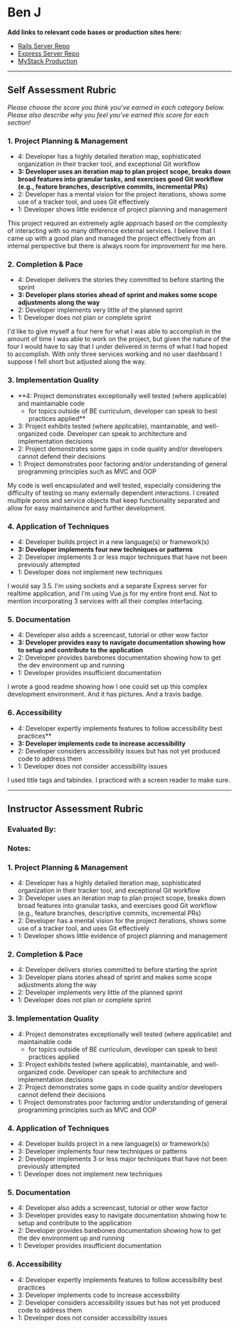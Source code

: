 # Ben J

**Add links to relevant code bases or production sites here:**

* [Rails Server Repo](https://github.com/Benjaminpjacobs/my_stack_rails_server)
* [Express Server Repo](https://github.com/Benjaminpjacobs/my_stack_express_server)
* [MyStack Production](https://my-stack.herokuapp.com/)

---------------

Self Assessment Rubric
------------

_Please choose the score you think you've earned in each category below. Please also describe why you feel you've earned this score for each section!_

### 1. Project Planning & Management

*   4: Developer has a highly detailed iteration map, sophisticated organization in their tracker tool, and exceptional Git workflow
*   **3: Developer uses an iteration map to plan project scope, breaks down broad features into granular tasks, and exercises good Git workflow (e.g., feature branches, descriptive commits, incremental PRs)**
*   2: Developer has a mental vision for the project iterations, shows some use of a tracker tool, and uses Git effectively
*   1: Developer shows little evidence of project planning and management

This project required an extremely agile approach based on the complexity of interacting with so many difference external services. I believe that I came up with a good plan and managed the project effectively from an internal perspective but there is always room for improvement for me here.

### 2. Completion & Pace

*   4: Developer delivers the stories they committed to before starting the sprint
*   **3: Developer plans stories ahead of sprint and makes some scope adjustments along the way**
*   2: Developer implements very little of the planned sprint
*   1: Developer does not plan or complete sprint

I'd like to give myself a four here for what I was able to accomplish in the amount of time I was able to work on the project, but given the nature of the four I would have to say that I under delivered in terms of what I had hoped to accomplish. With only three services working and no user dashboard I suppose I fell short but adjusted along the way.

### 3. Implementation Quality

*   **4: Project demonstrates exceptionally well tested (where applicable) and maintainable code
      * for topics outside of BE curriculum, developer can speak to best practices applied**
*   3: Project exhibits tested (where applicable), maintainable, and well-organized code. Developer can speak to architecture and implementation decisions
*   2: Project demonstrates some gaps in code quality and/or developers cannot defend their decisions
*   1: Project demonstrates poor factoring and/or understanding of general programming principles such as MVC and OOP

My code is well encapsulated and well tested, especially considering the difficulty of testing so many externally dependent interactions. I created multiple poros and service objects that keep functionality separated and allow for easy maintainence and further development.

### 4. Application of Techniques

*   4: Developer builds project in a new language(s) or framework(s)
*   **3: Developer implements four new techniques or patterns**
*   2: Developer implements 3 or less major techniques that have not been previously attempted
*   1: Developer does not implement new techniques

I would say 3.5. I'm using sockets and a separate Express server for realtime application, and I'm using Vue.js for my entire front end. Not to mention incorporating 3 services with all their complex interfacing. 

### 5. Documentation

*   4: Developer also adds a screencast, tutorial or other wow factor
*   **3: Developer provides easy to navigate documentation showing how to setup and contribute to the application**
*   2: Developer provides barebones documentation showing how to get the dev environment up and running
*   1: Developer provides insufficient documentation

I wrote a good readme showing how I one could set up this complex development environment. And it has pictures. And a travis badge.

### 6. Accessibility

*   4: Developer expertly implements features to follow accessibility best practices**
*   **3: Developer implements code to increase accessibility**
*   2: Developer considers accessibility issues but has not yet produced code to address them
*   1: Developer does not consider accessibility issues

I used title tags and tabindex. I practiced with a screen reader to make sure.

---------------


Instructor Assessment Rubric
------------

### Evaluated By:

### Notes: 

### 1. Project Planning & Management

*   4: Developer has a highly detailed iteration map, sophisticated organization in their tracker tool, and exceptional Git workflow
*   3: Developer uses an iteration map to plan project scope, breaks down broad features into granular tasks, and exercises good Git workflow (e.g., feature branches, descriptive commits, incremental PRs)
*   2: Developer has a mental vision for the project iterations, shows some use of a tracker tool, and uses Git effectively
*   1: Developer shows little evidence of project planning and management

### 2. Completion & Pace

*   4: Developer delivers stories committed to before starting the sprint
*   3: Developer plans stories ahead of sprint and makes some scope adjustments along the way
*   2: Developer implements very little of the planned sprint
*   1: Developer does not plan or complete sprint

### 3. Implementation Quality

*   4: Project demonstrates exceptionally well tested (where applicable) and maintainable code
      * for topics outside of BE curriculum, developer can speak to best practices applied
*   3: Project exhibits tested (where applicable), maintainable, and well-organized code. Developer can speak to architecture and implementation decisions
*   2: Project demonstrates some gaps in code quality and/or developers cannot defend their decisions
*   1: Project demonstrates poor factoring and/or understanding of general programming principles such as MVC and OOP

### 4. Application of Techniques

*   4: Developer builds project in a new language(s) or framework(s)
*   3: Developer implements four new techniques or patterns
*   2: Developer implements 3 or less major techniques that have not been previously attempted
*   1: Developer does not implement new techniques

### 5. Documentation

*   4: Developer also adds a screencast, tutorial or other wow factor
*   3: Developer provides easy to navigate documentation showing how to setup and contribute to the application
*   2: Developer provides barebones documentation showing how to get the dev environment up and running
*   1: Developer provides insufficient documentation

### 6. Accessibility

*   4: Developer expertly implements features to follow accessibility best practices
*   3: Developer implements code to increase accessibility
*   2: Developer considers accessibility issues but has not yet produced code to address them
*   1: Developer does not consider accessibility issues
